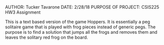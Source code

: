 AUTHOR: Tucker Tavarone
DATE: 2/28/18
PURPOSE OF PROJECT: CSIS225 HW3 Assignment

This is a text based version of the game Hoppers.  It is essentially a peg solitaire game that is played with frog pieces instead of generic pegs.  The purpose is to find a solution that jumps all the frogs and removes them and leaves the solitary red frog on the board.